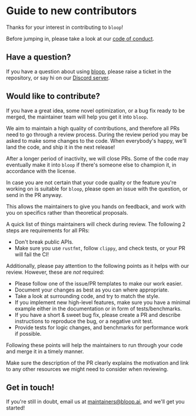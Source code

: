 Guide to new contributors
=========================

Thanks for your interest in contributing to `bloop`!

Before jumping in, please
take a look at our [code of conduct](./CODE_OF_CONDUCT.md).

## Have a question?

If you have a question about using
[bloop](https://github.com/bloopai/bloop), please raise a ticket in
the repository, or say hi on our [Discord
server](https://discord.gg/kZEgj5pyjm).

## Would like to contribute?

If you have a great idea, some novel optimization, or a bug fix ready to be
merged, the maintainer team will help you get it into `bloop`.

We aim to maintain a high quality of contributions, and therefore all PRs need
to go through a review process. During the review period you may be asked to
make some changes to the code. When everybody's happy, we'll land the code, and
ship it in the next release!

After a longer period of inactivity, we will close PRs. Some of the code may
eventually make it into `bloop` if there's someone else to champion it, in
accordance with the license.

In case you are not certain that your code quality or the feature
you're working on is suitable for `bloop`, please open an issue
with the question, or send in the PR anyway.

This allows the maintainers to give you hands on feedback, and
work with you on specifics rather than theoretical proposals.

A quick list of things maintainers will check during review.
The following 2 steps are requirements for all PRs:

 * Don't break public APIs.
 * Make sure you use `rustfmt`, follow `clippy`, and check tests, or your PR will fail the CI!
 
Additionally, please pay attention to the following points as it helps
with our review. However, these are _not_ required:

 * Please follow one of the issue/PR templates to make our work easier.
 * Document your changes as best as you can where appropriate.
 * Take a look at surrounding code, and try to match the style.
 * If you implement new high-level features, make sure you have a minimal
   example either in the documentation or in form of tests/benchmarks.
 * If you have a short & sweet bug fix, please create a PR and
   describe instructions to reproduce the bug, or a negative unit test.
 * Provide tests for logic changes, and benchmarks for performance
   work if possible.
 
Following these points will help the maintainers to run through your
code and merge it in a timely manner.

Make sure the description of the PR clearly explains the motivation
and link to any other resources we might need to consider when
reviewing.

## Get in touch!

If you're still in doubt, email us at <maintainers@bloop.ai>, and we'll get you
started!
